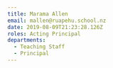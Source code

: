 ```yaml
---
title: Marama Allen
email: mallen@ruapehu.school.nz
date: 2019-08-09T21:23:28.126Z
roles: Acting Principal
departments:
  - Teaching Staff
  - Principal
---
```


